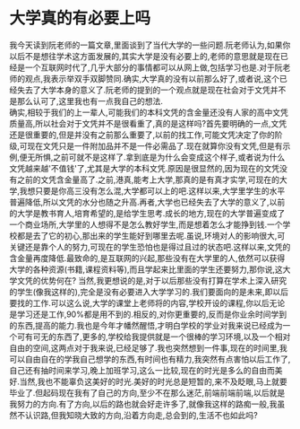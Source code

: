 # 大学真的有必要上吗

我今天读到阮老师的一篇文章,里面谈到了当代大学的一些问题.阮老师认为,如果你以后不是想往学术这方面发展的,其实大学是没有必要上的,老师的意思就是现在已经是一个互联网时代了,几乎大部分的事情都可以从网上做,包括学习也是.对于阮老师的观点,我表示举双手双脚赞同.确实,大学真的没有以前那么好了,或者说,这个已经失去了大学本身的意义了.阮老师的提到的一个观点就是现在社会对于文凭并不是那么认可了,这里我也有一点我自己的想法.  
确实,相较于我们的上一辈人,可能我们的本科文凭的含金量还没有人家的高中文凭质量高,所以社会对于文凭并不是很看重了,真的是这样吗?首先要明确的一点,文凭还是很重要的,但是并没有之前那么重要了,以前的找工作,可能文凭决定了你的阶级,可现在文凭只是一件附加品并不是一件必需品了.现在就算你没有文凭,但是有示例,便无所惧,之前可就不是这样了.拿到底是为什么会变成这个样子,或者说为什么文凭越来越'不值钱'了,尤其是大学的本科文凭.原因是很显然的,因为现在的文凭没有之前的文凭含金量高了.之前,港真,能考上大学,那真的是有真才实学,可现在的大学,我想只要是你高三没有怎么混,大学都可以上的吧.这样以来,大学里学生的水平普遍降低,所以文凭的水分也随之升高.再者,大学也已经失去了大学的意义了,以前的大学是教书育人,培育希望的,是给学生思考.成长的地方,现在的大学普遍变成了一个商业场所,大学里的人想得不是怎么教好学生,而是想着怎么才能挣到钱.一个学校都是去了它的初心,那出来的学生能好到哪里去呢.虽说,环境对人的影响很大,可关键还是靠个人的努力,可现在的学生恐怕也是得过且过的状态吧.这样以来,文凭的含金量再度降低.最致命的,是互联网的兴起,那些没有在大学里的人,依然可以获得大学的各种资源(书籍,课程资料等),而且学起来比里面的学生还要努力,那你说,这大学文凭的优势何在?
当然,我更想说的是,对于以后那些没有打算在学术上深入研究的学生(像我这样的),完全是没有必要进入大学学习的.我们要面向的是未来,即以后要找的工作.可以这么说,大学的课堂上老师将的内容,学校开设的课程,你以后无论是学习还是工作,90%都是用不到的.相反的,对你更重要的,反而是你业余时间学到的东西,提高的能力.我也是今年才幡然醒悟,才明白学校的学业对我来说已经成为一个可有可无的东西了,更多的,学校给我提供就是一个很棒的学习环境,以及一个相对自由的空间,这两点对于我来说,已经足够了.我也突然想到一件事,现在的时间里,我可以自由自在的学我自己想学的东西,有时间也有精力,我突然有点害怕以后工作了,自己还有抽时间来学习,晚上加班学习,这么一比较,现在的时光是多么的自由而美好.当然,我也不能辜负这美好的时光.美好的时光总是短暂的,来不及眨眼,马上就要毕业了.但起码现在我有了自己的方向,至少不在那么迷茫,前端前端前端,以后就是我努力的方向.有了方向,以后的路也就会好走许多了,就像我这样的路痴一般,我虽然不认识路,但我知晓大致的方向,沿着方向走,总会到的,生活不也如此吗?